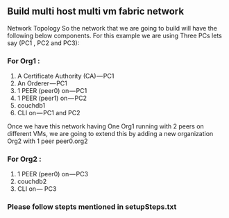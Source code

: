 ## Build multi host multi vm fabric network

Network Topology
So the network that we are going to build will have the following below components. For this example we are using Three PCs lets say (PC1 , PC2 and PC3):

### For Org1 :

1. A Certificate Authority (CA) — PC1
2. An Orderer — PC1
3. 1 PEER (peer0) on — PC1
4. 1 PEER (peer1) on — PC2
5. couchdb1
6. CLI on — PC1 and PC2

Once we have this network having One Org1 running with 2 peers on different VMs, we are going to extend this by adding a new organization Org2 with 1 peer peer0.org2

### For Org2 :

1. 1 PEER (peer0) on — PC3
2. couchdb2
3. CLI on — PC3

### Please follow stepts mentioned in setupSteps.txt
